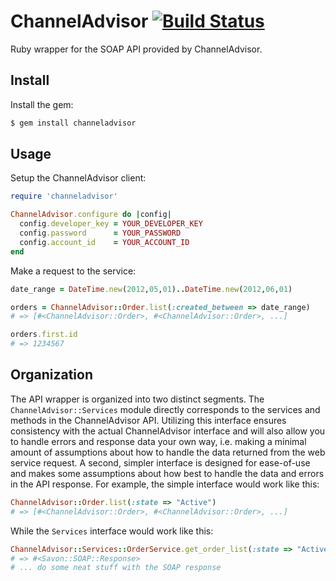 ChannelAdvisor [![Build Status](https://secure.travis-ci.org/dnunez24/channeladvisor.png)](http://travis-ci.org/dnunez24/channeladvisor)
==============

Ruby wrapper for the SOAP API provided by ChannelAdvisor.

Install
-------

Install the gem:

```bash
$ gem install channeladvisor
```

Usage
-----

Setup the ChannelAdvisor client:

```ruby
require 'channeladvisor'

ChannelAdvisor.configure do |config|
  config.developer_key = YOUR_DEVELOPER_KEY
  config.password      = YOUR_PASSWORD
  config.account_id    = YOUR_ACCOUNT_ID
end
```

Make a request to the service:

```ruby
date_range = DateTime.new(2012,05,01)..DateTime.new(2012,06,01)

orders = ChannelAdvisor::Order.list(:created_between => date_range)
# => [#<ChannelAdvisor::Order>, #<ChannelAdvisor::Order>, ...]

orders.first.id
# => 1234567
```

Organization
------------

The API wrapper is organized into two distinct segments. The `ChannelAdvisor::Services` module directly corresponds to the services and methods in the ChannelAdvisor API. Utilizing this interface ensures consistency with the actual ChannelAdvisor interface and will also allow you to handle errors and response data your own way, i.e. making a minimal amount of assumptions about how to handle the data returned from the web service request. A second, simpler interface is designed for ease-of-use and makes some assumptions about how best to handle the data and errors in the API response. For example, the simple interface would
work like this:

```ruby
ChannelAdvisor::Order.list(:state => "Active")
# => [#<ChannelAdvisor::Order>, #<ChannelAdvisor::Order>, ...]
```

While the `Services` interface would work like this:

```ruby
ChannelAdvisor::Services::OrderService.get_order_list(:state => "Active")
# => #<Savon::SOAP::Response>
# ... do some neat stuff with the SOAP response
```